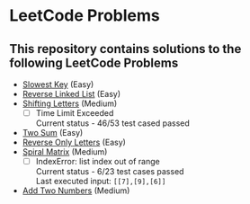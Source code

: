# LeetCode Problems
## This repository contains solutions to the following LeetCode Problems
* [Slowest Key](https://leetcode.com/problems/slowest-key/) (Easy)
* [Reverse Linked List](https://leetcode.com/problems/reverse-linked-list/) (Easy)
* [Shifting Letters](https://leetcode.com/problems/shifting-letters/) (Medium)
  - [ ] Time Limit Exceeded\
  Current status - 46/53 test cased passed
* [Two Sum](https://leetcode.com/problems/two-sum/) (Easy)
* [Reverse Only Letters](https://leetcode.com/problems/reverse-only-letters/) (Easy)
* [Spiral Matrix](https://leetcode.com/problems/spiral-matrix/) (Medium)
  - [ ] IndexError: list index out of range\
  Current status - 6/23 test cases passed\
  Last executed input: `[[7],[9],[6]]`
* [Add Two Numbers](https://leetcode.com/problems/add-two-numbers/) (Medium)
